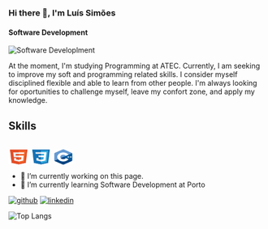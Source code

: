 ### Hi there 👋, I'm Luís Simões
#### Software Development
![Software Developlment](https://media.istockphoto.com/id/857419338/photo/man-sitting-at-desk-and-working-on-laptop-at-night.jpg?s=612x612&w=0&k=20&c=PljluDRtQ2gTiPf1N2Z0W2p8nvxkXQy0P7NjDp4AYuw=)

At the moment, I'm studying Programming at ATEC. Currently, I am seeking to improve my soft and programming related skills. I consider myself disciplined flexible and able to learn from other people. I'm always looking for oportunities to challenge myself, leave my confort zone, and apply my knowledge.

<h2 color:'blue'>Skills</h2>
<div style="display: inline_block margin-bottom=30"><br>
  <img align="center" alt="LS-HTML" height="30" width="40" src="https://raw.githubusercontent.com/devicons/devicon/master/icons/html5/html5-original.svg">
  <img align="center" alt="LS-CSS" height="30" width="40" src="https://raw.githubusercontent.com/devicons/devicon/master/icons/css3/css3-original.svg">
  <img align="center" alt="LS-C++" height="30" width="40" src="https://raw.githubusercontent.com/devicons/devicon/master/icons/cplusplus/cplusplus-original.svg">
</div>


- 🔭 I’m currently working on this page. 
- 🌱 I’m currently learning Software Development at Porto 


[<img src='https://cdn.jsdelivr.net/npm/simple-icons@3.0.1/icons/github.svg' alt='github' height='40'>](https://github.com/Luismcs)  [<img src='https://cdn.jsdelivr.net/npm/simple-icons@3.0.1/icons/linkedin.svg' alt='linkedin' height='40'>](https://www.linkedin.com/in/https://www.linkedin.com/in/lu%C3%ADs-sim%C3%B5es-383bb1260//)  



![Top Langs](https://github-readme-stats.vercel.app/api/top-langs/?username=Luismcs&layout=compact)

<!--
**Luismcs/Luismcs** is a ✨ _special_ ✨ repository because its `README.md` (this file) appears on your GitHub profile.

Here are some ideas to get you started:

- 🔭 I’m currently working on ...
- 🌱 I’m currently learning ...
- 👯 I’m looking to collaborate on ...
- 🤔 I’m looking for help with ...
- 💬 Ask me about ...
- 📫 How to reach me: ...
- 😄 Pronouns: ...
- ⚡ Fun fact: ...
-->
